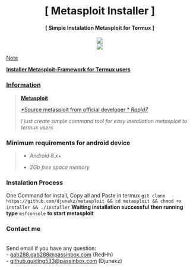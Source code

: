 <h1 align="center">[ Metasploit Installer ]</h1>
<h4 align="center">[ Simple Instalation Metasploit for Termux ]</h4>
<p align="center">
<a href="https://github.com/djunekz"><img src="https://img.shields.io/static/v1?style=for-the-badge&logo=github&label=AUTHOR&message=DJUNEKZ&color=blue")</a><br>
<img src="https://img.shields.io/static/v1?label=Android&logo=android&logoColor=green&color=green&message=Support&style=flat">
		
 
> [!NOTE]
> **Installer Metasploit-Framework for Termux users**


### **Information**
> **Metasploit**
>
> *Source metasploit from official developer *
> *<a href="https://github.com/rapid7/metasploit-framework">Rapid7</a>*
>
> *I just create simple command tool for easy installation metasploit to termux users*

### **Minimum requirements for android device**
> - *Android 8.x+*
>
> - *2Gb free space memory*
>

### **Instalation Process** 

One Command for install,
Copy all and Paste in termux
`
git clone https://github.com/djunekz/metasploit && cd metasploit && chmod +x installer && ./installer
`
**Waiting installation successful**
**then running type** `msfconsole` **to start metasploit**

### **Contact me**

<br>Send email if you have any question:
<br>- gab288.gab288@passinbox.com (RedHh)
<br>- github.guiding533@passinbox.com (Djunekz)
